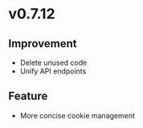# v0.7.12

## Improvement

- Delete unused code
- Unify API endpoints

## Feature

- More concise cookie management
